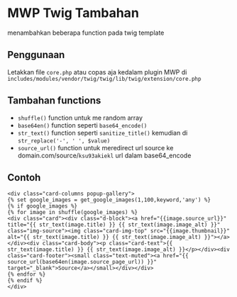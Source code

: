 # MWP Twig Tambahan
menambahkan beberapa function pada twig template

## Penggunaan
Letakkan file `core.php` atau copas aja kedalam plugin MWP di `includes/modules/vendor/twig/twig/lib/twig/extension/core.php`

## Tambahan functions

- `shuffle()` function untuk me random array
- `base64en()` function seperti `base64_encode()`
- `str_text()` function seperti `sanitize_title()` kemudian di `str_replace('-', ' ', $value)`
- `source_url()` function untuk meredirect url source ke domain.com/source/`ksu93akiekl` url dalam base64_encode

## Contoh

```
<div class="card-columns popup-gallery">
{% set google_images = get_google_images(1,100,keyword,'any') %}
{% if google_images %}
{% for image in shuffle(google_images) %}
<div class="card"><div class="d-block"><a href="{{image.source_url}}" title="{{ str_text(image.title) }} {{ str_text(image.image_alt) }}" class="img-source"><img class="card-img-top" src="{{image.thumbnail}}" alt="{{ str_text(image.title) }} {{ str_text(image.image_alt) }}"></a></div><div class="card-body"><p class="card-text">{{ str_text(image.title) }} {{ str_text(image.image_alt) }}</p></div><div class="card-footer"><small class="text-muted"><a href="{{ source_url(base64en(image.source_page_url)) }}" target="_blank">Source</a></small></div></div>
{% endfor %}
{% endif %}
</div>

```
